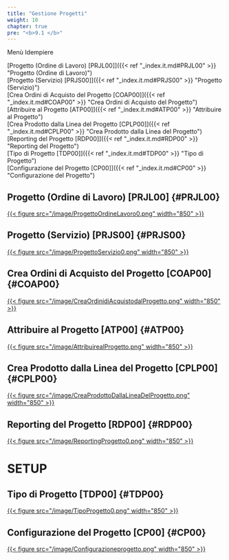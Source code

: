 ```yaml
---
title: "Gestione Progetti"
weight: 10
chapter: true
pre: "<b>9.1 </b>"
---
```


Menù Idempiere

[Progetto (Ordine di Lavoro) [PRJL00]]({{< ref "_index.it.md#PRJL00" >}} "Progetto (Ordine di Lavoro)") <br>
[Progetto (Servizio) [PRJS00]]({{< ref "_index.it.md#PRJS00" >}} "Progetto (Servizio)") <br>
[Crea Ordini di Acquisto del Progetto [COAP00]]({{< ref "_index.it.md#COAP00" >}} "Crea Ordini di Acquisto del Progetto") <br>
[Attribuire al Progetto [ATP00]]({{< ref "_index.it.md#ATP00" >}} "Attribuire al Progetto") <br>
[Crea Prodotto dalla Linea del Progetto [CPLP00]]({{< ref "_index.it.md#CPLP00" >}} "Crea Prodotto dalla Linea del Progetto") <br>
[Reporting del Progetto [RDP00]]({{< ref "_index.it.md#RDP00" >}} "Reporting del Progetto") <br>
[Tipo di Progetto [TDP00]]({{< ref "_index.it.md#TDP00" >}} "Tipo di Progetto") <br>
[Configurazione del Progetto [CP00]]({{< ref "_index.it.md#CP00" >}} "Configurazione del Progetto") <br>

## Progetto (Ordine di Lavoro) [PRJL00] {#PRJL00}
[{{< figure src="/image/ProgettoOrdineLavoro0.png"  width="850"  >}}](/image/ProgettoOrdineLavoro0.png)
## Progetto (Servizio) [PRJS00] {#PRJS00}
[{{< figure src="/image/ProgettoServizio0.png"  width="850"  >}}](/image/ProgettoServizio0.png)
## Crea Ordini di Acquisto del Progetto [COAP00] {#COAP00}
[{{< figure src="/image/CreaOrdinidiAcquistodalProgetto.png"  width="850"  >}}](/image/CreaOrdinidiAcquistodalProgetto.png)
## Attribuire al Progetto [ATP00] {#ATP00}
[{{< figure src="/image/AttribuirealProgetto.png"  width="850"  >}}](/image/AttribuirealProgetto.png)
## Crea Prodotto dalla Linea del Progetto [CPLP00] {#CPLP00}
[{{< figure src="/image/CreaProdottoDallaLineaDelProgetto.png"  width="850"  >}}](/image/CreaProdottoDallaLineaDelProgetto.png)
## Reporting del Progetto [RDP00] {#RDP00}
[{{< figure src="/image/ReportingProgetto0.png"  width="850"  >}}](/image/ReportingProgetto0.png)

# SETUP

## Tipo di Progetto [TDP00] {#TDP00}
[{{< figure src="/image/TipoProgetto0.png"  width="850"  >}}](/image/TipoProgetto0.png)
## Configurazione del Progetto [CP00] {#CP00} 
[{{< figure src="/image/Configurazioneprogetto.png"  width="850"  >}}](/image/Congigurazioneprogetto.png)
